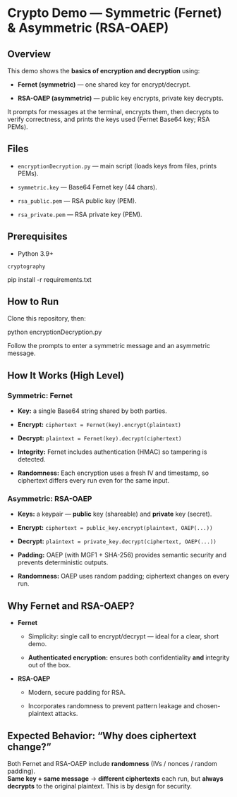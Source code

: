 # **Crypto Demo — Symmetric (Fernet) & Asymmetric (RSA-OAEP)**

## **Overview**

This demo shows the **basics of encryption and decryption** using:

* **Fernet (symmetric)** — one shared key for encrypt/decrypt.

* **RSA-OAEP (asymmetric)** — public key encrypts, private key decrypts.

It prompts for messages at the terminal, encrypts them, then decrypts to verify correctness, and prints the keys used (Fernet Base64 key; RSA PEMs).

## **Files**

* `encryptionDecryption.py` — main script (loads keys from files, prints PEMs).

* `symmetric.key` — Base64 Fernet key (44 chars).

* `rsa_public.pem` — RSA public key (PEM).

* `rsa_private.pem` — RSA private key (PEM).

## **Prerequisites**

* Python 3.9+

`cryptography`

 pip install -r requirements.txt

## **How to Run**

Clone this repository, then:

python encryptionDecryption.py

Follow the prompts to enter a symmetric message and an asymmetric message.

## **How It Works (High Level)**

### **Symmetric: Fernet**

* **Key:** a single Base64 string shared by both parties.

* **Encrypt:** `ciphertext = Fernet(key).encrypt(plaintext)`

* **Decrypt:** `plaintext = Fernet(key).decrypt(ciphertext)`

* **Integrity:** Fernet includes authentication (HMAC) so tampering is detected.

* **Randomness:** Each encryption uses a fresh IV and timestamp, so ciphertext differs every run even for the same input.

### **Asymmetric: RSA-OAEP**

* **Keys:** a keypair — **public** key (shareable) and **private** key (secret).

* **Encrypt:** `ciphertext = public_key.encrypt(plaintext, OAEP(...))`

* **Decrypt:** `plaintext = private_key.decrypt(ciphertext, OAEP(...))`

* **Padding:** OAEP (with MGF1 \+ SHA-256) provides semantic security and prevents deterministic outputs.

* **Randomness:** OAEP uses random padding; ciphertext changes on every run.

## **Why Fernet and RSA-OAEP?**

* **Fernet**

  * Simplicity: single call to encrypt/decrypt — ideal for a clear, short demo.

  * **Authenticated encryption:** ensures both confidentiality **and** integrity out of the box.
    
* **RSA-OAEP**

  * Modern, secure padding for RSA.

  * Incorporates randomness to prevent pattern leakage and chosen-plaintext attacks.

## **Expected Behavior: “Why does ciphertext change?”**

Both Fernet and RSA-OAEP include **randomness** (IVs / nonces / random padding).  
 **Same key \+ same message** → **different ciphertexts** each run, but **always decrypts** to the original plaintext. This is by design for security.
